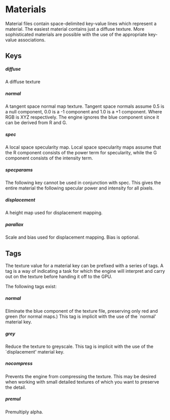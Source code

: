 # Materials
Material files contain space-delimited key-value lines which represent a material.
The easiest material contains just a diffuse texture. More sophisticated materials
are possible with the use of the appropriate key-value associations.

## Keys

##### diffuse
A diffuse texture

##### normal
A tangent space normal map texture. Tangent space normals assume 0.5 is a
null component, 0.0 is a -1 component and 1.0 is a +1 component. Where
RGB is XYZ respectively. The engine ignores the blue component since it can
be derived from R and G.

##### spec
A local space specularity map. Local space specularity maps assume that the
R component consists of the power term for specularity, while the G component
consists of the intensity term.

##### specparams
The following key cannot be used in conjunction with spec. This gives the entire
material the following specular power and intensity for all pixels.

##### displacement
A height map used for displacement mapping.

##### parallax
Scale and bias used for displacement mapping. Bias is optional.

## Tags
The texture value for a material key can be prefixed with a series of tags. A
tag is a way of indicating a task for which the engine will interpret and carry
out on the texture before handing it off to the GPU.

The following tags exist:

##### normal
Eliminate the blue component of the texture file, preserving only red and
green (for normal maps.) This tag is implicit with the use of the `normal'
material key.

##### grey
Reduce the texture to greyscale. This tag is implicit with the use of the
`displacement' material key.

##### nocompress
Prevents the engine from compressing the texture. This may be desired when working
with small detailed textures of which you want to preserve the detail.

##### premul
Premultiply alpha.
